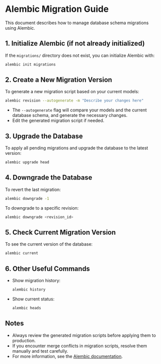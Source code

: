 # Alembic Migration Guide

This document describes how to manage database schema migrations using Alembic.

## 1. Initialize Alembic (if not already initialized)

If the `migrations/` directory does not exist, you can initialize Alembic with:
```bash
alembic init migrations
```

## 2. Create a New Migration Version

To generate a new migration script based on your current models:
```bash
alembic revision --autogenerate -m "Describe your changes here"
```
- The `--autogenerate` flag will compare your models and the current database schema, and generate the necessary changes.
- Edit the generated migration script if needed.

## 3. Upgrade the Database

To apply all pending migrations and upgrade the database to the latest version:
```bash
alembic upgrade head
```

## 4. Downgrade the Database

To revert the last migration:
```bash
alembic downgrade -1
```
To downgrade to a specific revision:
```bash
alembic downgrade <revision_id>
```

## 5. Check Current Migration Version

To see the current version of the database:
```bash
alembic current
```

## 6. Other Useful Commands

- Show migration history:
  ```bash
  alembic history
  ```
- Show current status:
  ```bash
  alembic heads
  ```

## Notes
- Always review the generated migration scripts before applying them to production.
- If you encounter merge conflicts in migration scripts, resolve them manually and test carefully.
- For more information, see the [Alembic documentation](https://alembic.sqlalchemy.org/en/latest/).